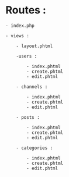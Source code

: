 # Routes :

    - index.php

    - views :

        - layout.phtml

        -users :
            
            - index.phtml
            - create.phtml
            - edit.phtml
            
        - channels :

            - index.phtml
            - create.phtml
            - edit.phtml
            
        - posts :

            - index.phtml
            - create.phtml
            - edit.phtml
            
        - categories :

            - index.phtml
            - create.phtml
            - edit.phtml